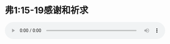 # 弗1:15-19感谢和祈求

<audio style="width: 100%;" preload="false" controls controlslist="nodownload"><source src="//file.simai.life/audio/mp3/old/12334.mp3" type="audio/mpeg">Your browser does not support the audio element.</audio>


